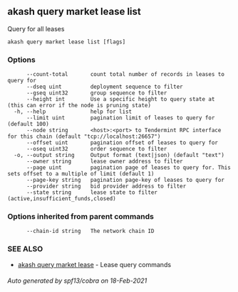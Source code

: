 ## akash query market lease list

Query for all leases

```
akash query market lease list [flags]
```

### Options

```
      --count-total       count total number of records in leases to query for
      --dseq uint         deployment sequence to filter
      --gseq uint32       group sequence to filter
      --height int        Use a specific height to query state at (this can error if the node is pruning state)
  -h, --help              help for list
      --limit uint        pagination limit of leases to query for (default 100)
      --node string       <host>:<port> to Tendermint RPC interface for this chain (default "tcp://localhost:26657")
      --offset uint       pagination offset of leases to query for
      --oseq uint32       order sequence to filter
  -o, --output string     Output format (text|json) (default "text")
      --owner string      lease owner address to filter
      --page uint         pagination page of leases to query for. This sets offset to a multiple of limit (default 1)
      --page-key string   pagination page-key of leases to query for
      --provider string   bid provider address to filter
      --state string      lease state to filter (active,insufficient_funds,closed)
```

### Options inherited from parent commands

```
      --chain-id string   The network chain ID
```

### SEE ALSO

* [akash query market lease](akash_query_market_lease.md)	 - Lease query commands

###### Auto generated by spf13/cobra on 18-Feb-2021

